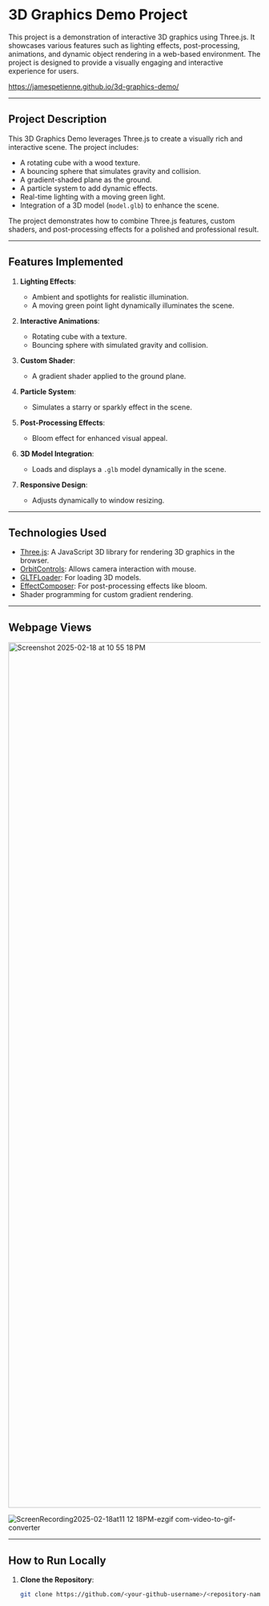# 3D Graphics Demo Project

This project is a demonstration of interactive 3D graphics using Three.js. It showcases various features such as lighting effects, post-processing, animations, and dynamic object rendering in a web-based environment. The project is designed to provide a visually engaging and interactive experience for users.

https://jamespetienne.github.io/3d-graphics-demo/

---

## **Project Description**

This 3D Graphics Demo leverages Three.js to create a visually rich and interactive scene. The project includes:
- A rotating cube with a wood texture.
- A bouncing sphere that simulates gravity and collision.
- A gradient-shaded plane as the ground.
- A particle system to add dynamic effects.
- Real-time lighting with a moving green light.
- Integration of a 3D model (`model.glb`) to enhance the scene.

The project demonstrates how to combine Three.js features, custom shaders, and post-processing effects for a polished and professional result.

---

## **Features Implemented**

1. **Lighting Effects**:
   - Ambient and spotlights for realistic illumination.
   - A moving green point light dynamically illuminates the scene.

2. **Interactive Animations**:
   - Rotating cube with a texture.
   - Bouncing sphere with simulated gravity and collision.

3. **Custom Shader**:
   - A gradient shader applied to the ground plane.

4. **Particle System**:
   - Simulates a starry or sparkly effect in the scene.

5. **Post-Processing Effects**:
   - Bloom effect for enhanced visual appeal.

6. **3D Model Integration**:
   - Loads and displays a `.glb` model dynamically in the scene.

7. **Responsive Design**:
   - Adjusts dynamically to window resizing.

---

## **Technologies Used**

- [Three.js](https://threejs.org/): A JavaScript 3D library for rendering 3D graphics in the browser.
- [OrbitControls](https://threejs.org/docs/#examples/en/controls/OrbitControls): Allows camera interaction with mouse.
- [GLTFLoader](https://threejs.org/docs/#examples/en/loaders/GLTFLoader): For loading 3D models.
- [EffectComposer](https://threejs.org/docs/#examples/en/postprocessing/EffectComposer): For post-processing effects like bloom.
- Shader programming for custom gradient rendering.

---

## Webpage Views

<img width="1728" alt="Screenshot 2025-02-18 at 10 55 18 PM" src="https://github.com/user-attachments/assets/26735b87-209e-416c-bc0c-5a8af690b4ee" />

![ScreenRecording2025-02-18at11 12 18PM-ezgif com-video-to-gif-converter](https://github.com/user-attachments/assets/79551f2f-48e0-446e-a88f-c05a0080f96d)

---

## **How to Run Locally**

1. **Clone the Repository**:
   ```bash
   git clone https://github.com/<your-github-username>/<repository-name>.git

